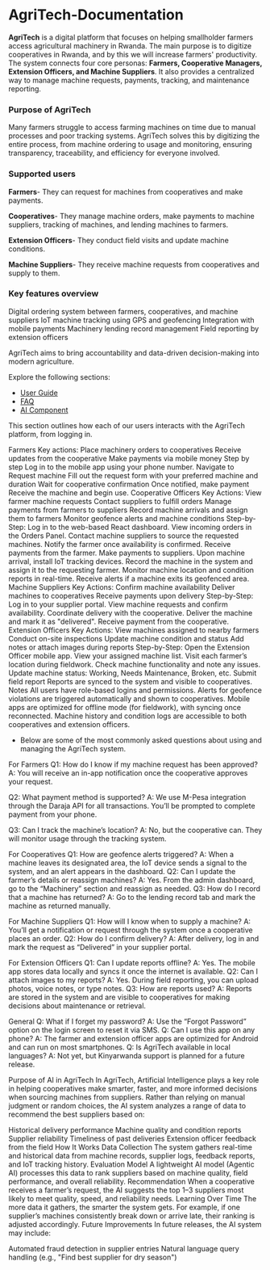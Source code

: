 # AgriTech-Documentation


**AgriTech** is a digital platform that focuses on helping smallholder farmers access agricultural machinery in Rwanda. The main purpose is to digitize cooperatives in Rwanda, and by this we will increase farmers' productivity. The system connects four core personas: **Farmers, Cooperative Managers, Extension Officers, and Machine Suppliers**. It also provides a centralized way to manage machine requests, payments, tracking, and maintenance reporting.

### Purpose of AgriTech

Many farmers struggle to access farming machines on time due to manual processes and poor tracking systems. AgriTech solves this by digitizing the entire process, from machine ordering to usage and monitoring, ensuring transparency, traceability, and efficiency for everyone involved.

### Supported users

**Farmers**- They can request for machines from cooperatives and make payments.

**Cooperatives**- They manage machine orders, make payments to machine suppliers, tracking of machines, and lending machines to farmers.

**Extension Officers**- They conduct field visits and update machine conditions.

**Machine Suppliers**- They receive machine requests from cooperatives and supply to them.

### Key features overview

Digital ordering system between farmers, cooperatives, and machine suppliers
IoT machine tracking using GPS and geofencing
Integration with mobile payments
Machinery lending record management
Field reporting by extension officers

AgriTech aims to bring accountability and data-driven decision-making into modern agriculture.


Explore the following sections:
- [User Guide](user_guide.md)
- [FAQ](faq.md)
- [AI Component](ai_component.md)


This section outlines how each of our users interacts with the AgriTech platform, from logging in.

Farmers
Key actions:
Place machinery orders to cooperatives
Receive updates from the cooperative
Make payments via mobile money
Step by step
Log in to the mobile app using your phone number.
Navigate to Request machine
Fill out the request form with your preferred machine and duration
Wait for cooperative confirmation
Once notified, make payment
Receive the machine and begin use.
Cooperative Officers
Key Actions:
View farmer machine requests
Contact suppliers to fulfill orders
Manage payments from farmers to suppliers
Record machine arrivals and assign them to farmers
Monitor geofence alerts and machine conditions
Step-by-Step:
Log in to the web-based React dashboard.
View incoming orders in the Orders Panel.
Contact machine suppliers to source the requested machines.
Notify the farmer once availability is confirmed.
Receive payments from the farmer.
Make payments to suppliers.
Upon machine arrival, install IoT tracking devices.
Record the machine in the system and assign it to the requesting farmer.
Monitor machine location and condition reports in real-time.
Receive alerts if a machine exits its geofenced area.
Machine Suppliers
Key Actions:
Confirm machine availability
Deliver machines to cooperatives
Receive payments upon delivery
Step-by-Step:
Log in to your supplier portal.
View machine requests and confirm availability.
Coordinate delivery with the cooperative.
Deliver the machine and mark it as "delivered".
Receive payment from the cooperative.
Extension Officers
Key Actions:
View machines assigned to nearby farmers
Conduct on-site inspections
Update machine condition and status
Add notes or attach images during reports
Step-by-Step:
Open the Extension Officer mobile app.
View your assigned machine list.
Visit each farmer’s location during fieldwork.
Check machine functionality and note any issues.
Update machine status: Working, Needs Maintenance, Broken, etc.
Submit field report
Reports are synced to the system and visible to cooperatives.
Notes
All users have role-based logins and permissions.
Alerts for geofence violations are triggered automatically and shown to cooperatives.
Mobile apps are optimized for offline mode (for fieldwork), with syncing once reconnected.
Machine history and condition logs are accessible to both cooperatives and extension officers.



- Below are some of the most commonly asked questions about using and managing the AgriTech system.

For Farmers
Q1: How do I know if my machine request has been approved? A: You will receive an in-app notification once the cooperative approves your request.

Q2: What payment method is supported? A: We use M-Pesa integration through the Daraja API for all transactions. You’ll be prompted to complete payment from your phone.

Q3: Can I track the machine’s location? A: No, but the cooperative can. They will monitor usage through the tracking system.

For Cooperatives
Q1: How are geofence alerts triggered? A: When a machine leaves its designated area, the IoT device sends a signal to the system, and an alert appears in the dashboard. Q2: Can I update the farmer’s details or reassign machines? A: Yes. From the admin dashboard, go to the “Machinery” section and reassign as needed. Q3: How do I record that a machine has returned? A: Go to the lending record tab and mark the machine as returned manually.

For Machine Suppliers
Q1: How will I know when to supply a machine? A: You’ll get a notification or request through the system once a cooperative places an order. Q2: How do I confirm delivery? A: After delivery, log in and mark the request as “Delivered” in your supplier portal.

For Extension Officers
Q1: Can I update reports offline? A: Yes. The mobile app stores data locally and syncs it once the internet is available. Q2: Can I attach images to my reports? A: Yes. During field reporting, you can upload photos, voice notes, or type notes. Q3: How are reports used? A: Reports are stored in the system and are visible to cooperatives for making decisions about maintenance or retrieval.

General
Q: What if I forget my password? A: Use the “Forgot Password” option on the login screen to reset it via SMS. Q: Can I use this app on any phone? A: The farmer and extension officer apps are optimized for Android and can run on most smartphones. Q: Is AgriTech available in local languages? A: Not yet, but Kinyarwanda support is planned for a future release.


Purpose of AI in AgriTech
In AgriTech, Artificial Intelligence plays a key role in helping cooperatives make smarter, faster, and more informed decisions when sourcing machines from suppliers. Rather than relying on manual judgment or random choices, the AI system analyzes a range of data to recommend the best suppliers based on:

Historical delivery performance
Machine quality and condition reports
Supplier reliability
Timeliness of past deliveries
Extension officer feedback from the field
How It Works
Data Collection The system gathers real-time and historical data from machine records, supplier logs, feedback reports, and IoT tracking history.
Evaluation Model A lightweight AI model (Agentic AI) processes this data to rank suppliers based on machine quality, field performance, and overall reliability.
Recommendation When a cooperative receives a farmer’s request, the AI suggests the top 1–3 suppliers most likely to meet quality, speed, and reliability needs.
Learning Over Time The more data it gathers, the smarter the system gets. For example, if one supplier’s machines consistently break down or arrive late, their ranking is adjusted accordingly.
Future Improvements
In future releases, the AI system may include:

Automated fraud detection in supplier entries
Natural language query handling (e.g., "Find best supplier for dry season")

